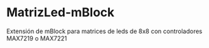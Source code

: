# MatrizLed-mBlock
Extensión de mBlock para matrices de leds de 8x8 con controladores MAX7219 o MAX7221
